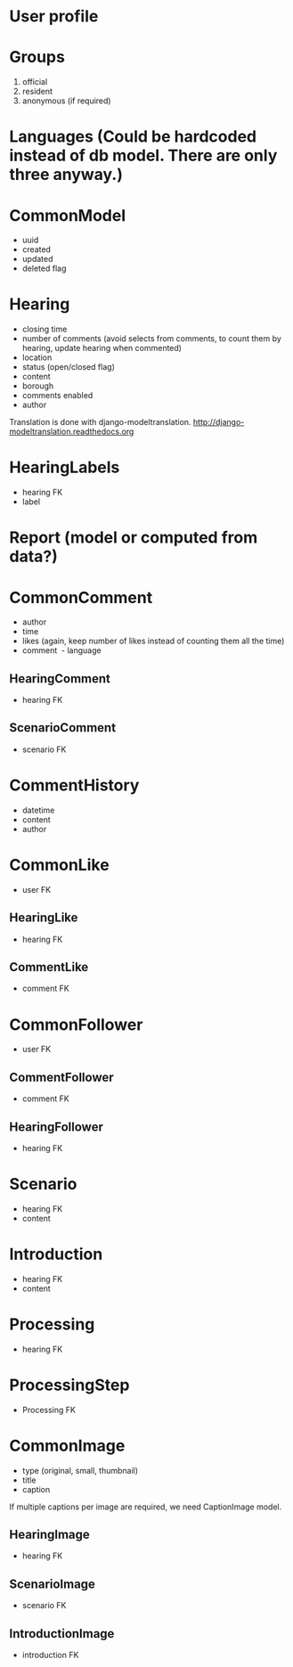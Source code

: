 
# User profile

# Groups
 1. official
 2. resident
 3. anonymous (if required)
 
# Languages (Could be hardcoded instead of db model. There are only three anyway.)

# CommonModel
 - uuid
 - created
 - updated
 - deleted flag

# Hearing 
 - closing time
 - number of comments
 (avoid selects from comments, to count them by hearing, update hearing when commented)
 - location
 - status (open/closed flag)
 - content
 - borough
 - comments enabled
 - author

Translation is done with django-modeltranslation.
http://django-modeltranslation.readthedocs.org

# HearingLabels
 - hearing FK
 - label

# Report (model or computed from data?)

# CommonComment
 - author
 - time
 - likes (again, keep number of likes instead of counting them all the time)
 - comment
 - language

## HearingComment
  - hearing FK

## ScenarioComment
  - scenario FK

# CommentHistory
 - datetime
 - content
 - author

# CommonLike
 - user FK

## HearingLike
 - hearing FK

## CommentLike
 - comment FK
 
# CommonFollower
 - user FK
 
## CommentFollower
 - comment FK

## HearingFollower
 - hearing FK

# Scenario
 - hearing FK
 - content

# Introduction
 - hearing FK
 - content

# Processing
 - hearing FK

# ProcessingStep
 - Processing FK

# CommonImage
 - type (original, small, thumbnail)
 - title
 - caption

If multiple captions per image are required, we need CaptionImage model.

## HearingImage
  - hearing FK

## ScenarioImage
  - scenario FK

## IntroductionImage
  - introduction FK

